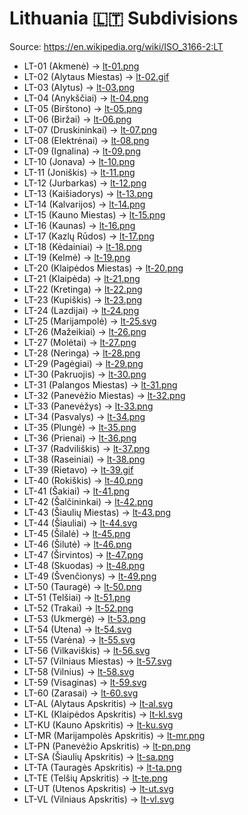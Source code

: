 # Lithuania 🇱🇹 Subdivisions

Source: https://en.wikipedia.org/wiki/ISO_3166-2:LT

* LT-01 (Akmenė) -> [lt-01.png](https://github.com/amckenna41/iso3166-flag-icons/blob/main/iso3166-2-icons/LT/lt-01.png)
* LT-02 (Alytaus Miestas) -> [lt-02.gif](https://github.com/amckenna41/iso3166-flag-icons/blob/main/iso3166-2-icons/LT/lt-02.gif)
* LT-03 (Alytus) -> [lt-03.png](https://github.com/amckenna41/iso3166-flag-icons/blob/main/iso3166-2-icons/LT/lt-03.png)
* LT-04 (Anykščiai) -> [lt-04.png](https://github.com/amckenna41/iso3166-flag-icons/blob/main/iso3166-2-icons/LT/lt-04.png)
* LT-05 (Birštono) -> [lt-05.png](https://github.com/amckenna41/iso3166-flag-icons/blob/main/iso3166-2-icons/LT/lt-05.png)
* LT-06 (Biržai) -> [lt-06.png](https://github.com/amckenna41/iso3166-flag-icons/blob/main/iso3166-2-icons/LT/lt-06.png)
* LT-07 (Druskininkai) -> [lt-07.png](https://github.com/amckenna41/iso3166-flag-icons/blob/main/iso3166-2-icons/LT/lt-07.png)
* LT-08 (Elektrėnai) -> [lt-08.png](https://github.com/amckenna41/iso3166-flag-icons/blob/main/iso3166-2-icons/LT/lt-08.png)
* LT-09 (Ignalina) -> [lt-09.png](https://github.com/amckenna41/iso3166-flag-icons/blob/main/iso3166-2-icons/LT/lt-09.png)
* LT-10 (Jonava) -> [lt-10.png](https://github.com/amckenna41/iso3166-flag-icons/blob/main/iso3166-2-icons/LT/lt-10.png)
* LT-11 (Joniškis) -> [lt-11.png](https://github.com/amckenna41/iso3166-flag-icons/blob/main/iso3166-2-icons/LT/lt-11.png)
* LT-12 (Jurbarkas) -> [lt-12.png](https://github.com/amckenna41/iso3166-flag-icons/blob/main/iso3166-2-icons/LT/lt-12.png)
* LT-13 (Kaišiadorys) -> [lt-13.png](https://github.com/amckenna41/iso3166-flag-icons/blob/main/iso3166-2-icons/LT/lt-13.png)
* LT-14 (Kalvarijos) -> [lt-14.png](https://github.com/amckenna41/iso3166-flag-icons/blob/main/iso3166-2-icons/LT/lt-14.png)
* LT-15 (Kauno Miestas) -> [lt-15.png](https://github.com/amckenna41/iso3166-flag-icons/blob/main/iso3166-2-icons/LT/lt-15.png)
* LT-16 (Kaunas) -> [lt-16.png](https://github.com/amckenna41/iso3166-flag-icons/blob/main/iso3166-2-icons/LT/lt-16.png)
* LT-17 (Kazlų Rūdos) -> [lt-17.png](https://github.com/amckenna41/iso3166-flag-icons/blob/main/iso3166-2-icons/LT/lt-17.png)
* LT-18 (Kėdainiai) -> [lt-18.png](https://github.com/amckenna41/iso3166-flag-icons/blob/main/iso3166-2-icons/LT/lt-18.png)
* LT-19 (Kelmė) -> [lt-19.png](https://github.com/amckenna41/iso3166-flag-icons/blob/main/iso3166-2-icons/LT/lt-19.png)
* LT-20 (Klaipėdos Miestas) -> [lt-20.png](https://github.com/amckenna41/iso3166-flag-icons/blob/main/iso3166-2-icons/LT/lt-20.png)
* LT-21 (Klaipėda) -> [lt-21.png](https://github.com/amckenna41/iso3166-flag-icons/blob/main/iso3166-2-icons/LT/lt-21.png)
* LT-22 (Kretinga) -> [lt-22.png](https://github.com/amckenna41/iso3166-flag-icons/blob/main/iso3166-2-icons/LT/lt-22.png)
* LT-23 (Kupiškis) -> [lt-23.png](https://github.com/amckenna41/iso3166-flag-icons/blob/main/iso3166-2-icons/LT/lt-23.png)
* LT-24 (Lazdijai) -> [lt-24.png](https://github.com/amckenna41/iso3166-flag-icons/blob/main/iso3166-2-icons/LT/lt-24.png)
* LT-25 (Marijampolė) -> [lt-25.svg](https://github.com/amckenna41/iso3166-flag-icons/blob/main/iso3166-2-icons/LT/lt-25.svg)
* LT-26 (Mažeikiai) -> [lt-26.png](https://github.com/amckenna41/iso3166-flag-icons/blob/main/iso3166-2-icons/LT/lt-26.png)
* LT-27 (Molėtai) -> [lt-27.png](https://github.com/amckenna41/iso3166-flag-icons/blob/main/iso3166-2-icons/LT/lt-27.png)
* LT-28 (Neringa) -> [lt-28.png](https://github.com/amckenna41/iso3166-flag-icons/blob/main/iso3166-2-icons/LT/lt-28.png)
* LT-29 (Pagėgiai) -> [lt-29.png](https://github.com/amckenna41/iso3166-flag-icons/blob/main/iso3166-2-icons/LT/lt-29.png)
* LT-30 (Pakruojis) -> [lt-30.png](https://github.com/amckenna41/iso3166-flag-icons/blob/main/iso3166-2-icons/LT/lt-30.png)
* LT-31 (Palangos Miestas) -> [lt-31.png](https://github.com/amckenna41/iso3166-flag-icons/blob/main/iso3166-2-icons/LT/lt-31.png)
* LT-32 (Panevėžio Miestas) -> [lt-32.png](https://github.com/amckenna41/iso3166-flag-icons/blob/main/iso3166-2-icons/LT/lt-32.png)
* LT-33 (Panevėžys) -> [lt-33.png](https://github.com/amckenna41/iso3166-flag-icons/blob/main/iso3166-2-icons/LT/lt-33.png)
* LT-34 (Pasvalys) -> [lt-34.png](https://github.com/amckenna41/iso3166-flag-icons/blob/main/iso3166-2-icons/LT/lt-34.png)
* LT-35 (Plungė) -> [lt-35.png](https://github.com/amckenna41/iso3166-flag-icons/blob/main/iso3166-2-icons/LT/lt-35.png)
* LT-36 (Prienai) -> [lt-36.png](https://github.com/amckenna41/iso3166-flag-icons/blob/main/iso3166-2-icons/LT/lt-36.png)
* LT-37 (Radviliškis) -> [lt-37.png](https://github.com/amckenna41/iso3166-flag-icons/blob/main/iso3166-2-icons/LT/lt-37.png)
* LT-38 (Raseiniai) -> [lt-38.png](https://github.com/amckenna41/iso3166-flag-icons/blob/main/iso3166-2-icons/LT/lt-38.png)
* LT-39 (Rietavo) -> [lt-39.gif](https://github.com/amckenna41/iso3166-flag-icons/blob/main/iso3166-2-icons/LT/lt-39.gif)
* LT-40 (Rokiškis) -> [lt-40.png](https://github.com/amckenna41/iso3166-flag-icons/blob/main/iso3166-2-icons/LT/lt-40.png)
* LT-41 (Šakiai) -> [lt-41.png](https://github.com/amckenna41/iso3166-flag-icons/blob/main/iso3166-2-icons/LT/lt-41.png)
* LT-42 (Šalčininkai) -> [lt-42.png](https://github.com/amckenna41/iso3166-flag-icons/blob/main/iso3166-2-icons/LT/lt-42.png)
* LT-43 (Šiaulių Miestas) -> [lt-43.png](https://github.com/amckenna41/iso3166-flag-icons/blob/main/iso3166-2-icons/LT/lt-43.png)
* LT-44 (Šiauliai) -> [lt-44.svg](https://github.com/amckenna41/iso3166-flag-icons/blob/main/iso3166-2-icons/LT/lt-44.svg)
* LT-45 (Šilalė) -> [lt-45.png](https://github.com/amckenna41/iso3166-flag-icons/blob/main/iso3166-2-icons/LT/lt-45.png)
* LT-46 (Šilutė) -> [lt-46.png](https://github.com/amckenna41/iso3166-flag-icons/blob/main/iso3166-2-icons/LT/lt-46.png)
* LT-47 (Širvintos) -> [lt-47.png](https://github.com/amckenna41/iso3166-flag-icons/blob/main/iso3166-2-icons/LT/lt-47.png)
* LT-48 (Skuodas) -> [lt-48.png](https://github.com/amckenna41/iso3166-flag-icons/blob/main/iso3166-2-icons/LT/lt-48.png)
* LT-49 (Švenčionys) -> [lt-49.png](https://github.com/amckenna41/iso3166-flag-icons/blob/main/iso3166-2-icons/LT/lt-49.png)
* LT-50 (Tauragė) -> [lt-50.png](https://github.com/amckenna41/iso3166-flag-icons/blob/main/iso3166-2-icons/LT/lt-50.png)
* LT-51 (Telšiai) -> [lt-51.png](https://github.com/amckenna41/iso3166-flag-icons/blob/main/iso3166-2-icons/LT/lt-51.png)
* LT-52 (Trakai) -> [lt-52.png](https://github.com/amckenna41/iso3166-flag-icons/blob/main/iso3166-2-icons/LT/lt-52.png)
* LT-53 (Ukmergė) -> [lt-53.png](https://github.com/amckenna41/iso3166-flag-icons/blob/main/iso3166-2-icons/LT/lt-53.png)
* LT-54 (Utena) -> [lt-54.svg](https://github.com/amckenna41/iso3166-flag-icons/blob/main/iso3166-2-icons/LT/lt-54.svg)
* LT-55 (Varėna) -> [lt-55.svg](https://github.com/amckenna41/iso3166-flag-icons/blob/main/iso3166-2-icons/LT/lt-55.svg)
* LT-56 (Vilkaviškis) -> [lt-56.svg](https://github.com/amckenna41/iso3166-flag-icons/blob/main/iso3166-2-icons/LT/lt-56.svg)
* LT-57 (Vilniaus Miestas) -> [lt-57.svg](https://github.com/amckenna41/iso3166-flag-icons/blob/main/iso3166-2-icons/LT/lt-57.svg)
* LT-58 (Vilnius) -> [lt-58.svg](https://github.com/amckenna41/iso3166-flag-icons/blob/main/iso3166-2-icons/LT/lt-58.svg)
* LT-59 (Visaginas) -> [lt-59.svg](https://github.com/amckenna41/iso3166-flag-icons/blob/main/iso3166-2-icons/LT/lt-59.svg)
* LT-60 (Zarasai) -> [lt-60.svg](https://github.com/amckenna41/iso3166-flag-icons/blob/main/iso3166-2-icons/LT/lt-60.svg)
* LT-AL (Alytaus Apskritis) -> [lt-al.svg](https://github.com/amckenna41/iso3166-flag-icons/blob/main/iso3166-2-icons/LT/lt-al.svg)
* LT-KL (Klaipėdos Apskritis) -> [lt-kl.svg](https://github.com/amckenna41/iso3166-flag-icons/blob/main/iso3166-2-icons/LT/lt-kl.svg)
* LT-KU (Kauno Apskritis) -> [lt-ku.svg](https://github.com/amckenna41/iso3166-flag-icons/blob/main/iso3166-2-icons/LT/lt-ku.svg)
* LT-MR (Marijampolės Apskritis) -> [lt-mr.png](https://github.com/amckenna41/iso3166-flag-icons/blob/main/iso3166-2-icons/LT/lt-mr.png)
* LT-PN (Panevėžio Apskritis) -> [lt-pn.png](https://github.com/amckenna41/iso3166-flag-icons/blob/main/iso3166-2-icons/LT/lt-pn.png)
* LT-SA (Šiaulių Apskritis) -> [lt-sa.png](https://github.com/amckenna41/iso3166-flag-icons/blob/main/iso3166-2-icons/LT/lt-sa.png)
* LT-TA (Tauragės Apskritis) -> [lt-ta.png](https://github.com/amckenna41/iso3166-flag-icons/blob/main/iso3166-2-icons/LT/lt-ta.png)
* LT-TE (Telšių Apskritis) -> [lt-te.png](https://github.com/amckenna41/iso3166-flag-icons/blob/main/iso3166-2-icons/LT/lt-te.png)
* LT-UT (Utenos Apskritis) -> [lt-ut.svg](https://github.com/amckenna41/iso3166-flag-icons/blob/main/iso3166-2-icons/LT/lt-ut.svg)
* LT-VL (Vilniaus Apskritis) -> [lt-vl.svg](https://github.com/amckenna41/iso3166-flag-icons/blob/main/iso3166-2-icons/LT/lt-vl.svg)
